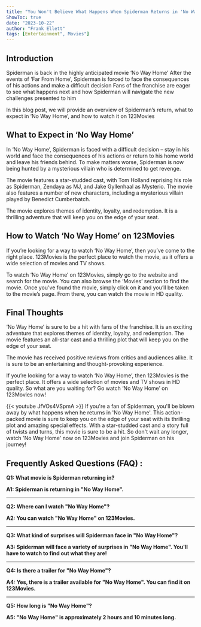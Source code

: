 ```yaml
---
title: "You Won't Believe What Happens When Spiderman Returns in 'No Way Home' - Watch Now on 123Movies!"
ShowToc: true 
date: "2023-10-22"
author: "Frank Ellett" 
tags: [Entertainment", Movies"]
---
```

## Introduction

Spiderman is back in the highly anticipated movie ‘No Way Home’ After the events of ‘Far From Home’, Spiderman is forced to face the consequences of his actions and make a difficult decision Fans of the franchise are eager to see what happens next and how Spiderman will navigate the new challenges presented to him 

In this blog post, we will provide an overview of Spiderman’s return, what to expect in ‘No Way Home’, and how to watch it on 123Movies 

## What to Expect in ‘No Way Home’

In ‘No Way Home’, Spiderman is faced with a difficult decision – stay in his world and face the consequences of his actions or return to his home world and leave his friends behind. To make matters worse, Spiderman is now being hunted by a mysterious villain who is determined to get revenge. 

The movie features a star-studded cast, with Tom Holland reprising his role as Spiderman, Zendaya as MJ, and Jake Gyllenhaal as Mysterio. The movie also features a number of new characters, including a mysterious villain played by Benedict Cumberbatch. 

The movie explores themes of identity, loyalty, and redemption. It is a thrilling adventure that will keep you on the edge of your seat. 

## How to Watch ‘No Way Home’ on 123Movies

If you’re looking for a way to watch ‘No Way Home’, then you’ve come to the right place. 123Movies is the perfect place to watch the movie, as it offers a wide selection of movies and TV shows. 

To watch ‘No Way Home’ on 123Movies, simply go to the website and search for the movie. You can also browse the ‘Movies’ section to find the movie. Once you’ve found the movie, simply click on it and you’ll be taken to the movie’s page. From there, you can watch the movie in HD quality. 

## Final Thoughts

‘No Way Home’ is sure to be a hit with fans of the franchise. It is an exciting adventure that explores themes of identity, loyalty, and redemption. The movie features an all-star cast and a thrilling plot that will keep you on the edge of your seat. 

The movie has received positive reviews from critics and audiences alike. It is sure to be an entertaining and thought-provoking experience. 

If you’re looking for a way to watch ‘No Way Home’, then 123Movies is the perfect place. It offers a wide selection of movies and TV shows in HD quality. So what are you waiting for? Go watch ‘No Way Home’ on 123Movies now!

{{< youtube JfVOs4VSpmA >}} 
If you're a fan of Spiderman, you'll be blown away by what happens when he returns in 'No Way Home'. This action-packed movie is sure to keep you on the edge of your seat with its thrilling plot and amazing special effects. With a star-studded cast and a story full of twists and turns, this movie is sure to be a hit. So don't wait any longer, watch 'No Way Home' now on 123Movies and join Spiderman on his journey!

## Frequently Asked Questions (FAQ) :
**Q1: What movie is Spiderman returning in?**

**A1: Spiderman is returning in "No Way Home".**

---

**Q2: Where can I watch "No Way Home"?**

**A2: You can watch "No Way Home" on 123Movies.**

---

**Q3: What kind of surprises will Spiderman face in "No Way Home"?**

**A3: Spiderman will face a variety of surprises in "No Way Home". You'll have to watch to find out what they are!**

---

**Q4: Is there a trailer for "No Way Home"?**

**A4: Yes, there is a trailer available for "No Way Home". You can find it on 123Movies.**

---

**Q5: How long is "No Way Home"?**

**A5: "No Way Home" is approximately 2 hours and 10 minutes long.**



